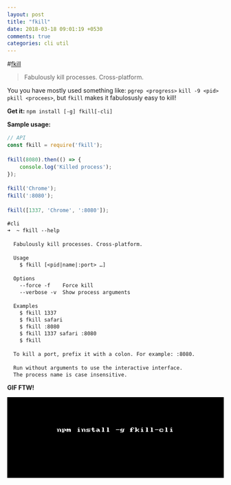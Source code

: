 ```yaml
---
layout: post
title: "fkill"
date: 2018-03-18 09:01:19 +0530
comments: true
categories: cli util
---
```


#[fkill](https://www.npmjs.com/package/fkill)
> Fabulously kill processes. Cross-platform.

You you have mostly used something like: `pgrep <progress>` `kill -9 <pid>` `pkill <procees>`, but `fkill` makes it fabulosusly easy to kill!

__Get it:__ `npm install [-g] fkill[-cli]`

__Sample usage:__

```js
// API
const fkill = require('fkill');

fkill(8080).then(() => {
	console.log('Killed process');
});

fkill('Chrome');
fkill(':8080');

fkill([1337, 'Chrome', ':8080']);
```

```
#cli
➜  ~ fkill --help

  Fabulously kill processes. Cross-platform.

  Usage
    $ fkill [<pid|name|:port> …]

  Options
    --force -f    Force kill
    --verbose -v  Show process arguments

  Examples
    $ fkill 1337
    $ fkill safari
    $ fkill :8080
    $ fkill 1337 safari :8080
    $ fkill

  To kill a port, prefix it with a colon. For example: :8080.

  Run without arguments to use the interactive interface.
  The process name is case insensitive.
  ```

__GIF FTW!__

![fkill.gif](/images/fkill/fkill.gif)
